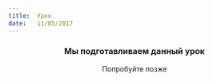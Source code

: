 ```yaml
---
title:  Урок
date:   11/05/2017
---
```


### <center>Мы подготавливаем данный урок</center>
<center>Попробуйте позже</center>